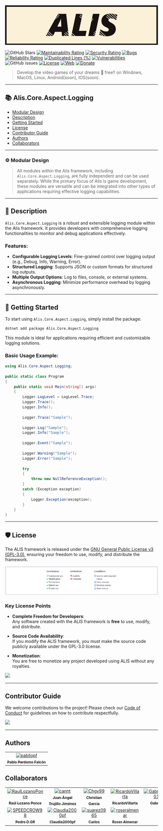 ![Alis Banner](https://raw.githubusercontent.com/pabllopf/Alis/master/docs/banner/Alis_Banner_970x250.png)

![GitHub Stars](https://img.shields.io/github/stars/pabllopf/alis?style=social)
[![Maintainability Rating](https://sonarcloud.io/api/project_badges/measure?project=pabllopf_Alis&metric=sqale_rating)](https://sonarcloud.io/summary/new_code?id=pabllopf_Alis)
[![Security Rating](https://sonarcloud.io/api/project_badges/measure?project=pabllopf_Alis&metric=security_rating)](https://sonarcloud.io/summary/new_code?id=pabllopf_Alis)
[![Bugs](https://sonarcloud.io/api/project_badges/measure?project=pabllopf_Alis&metric=bugs)](https://sonarcloud.io/summary/new_code?id=pabllopf_Alis)
[![Reliability Rating](https://sonarcloud.io/api/project_badges/measure?project=pabllopf_Alis&metric=reliability_rating)](https://sonarcloud.io/summary/new_code?id=pabllopf_Alis)
[![Duplicated Lines (%)](https://sonarcloud.io/api/project_badges/measure?project=pabllopf_Alis&metric=duplicated_lines_density)](https://sonarcloud.io/summary/new_code?id=pabllopf_Alis)
[![Vulnerabilities](https://sonarcloud.io/api/project_badges/measure?project=pabllopf_Alis&metric=vulnerabilities)](https://sonarcloud.io/summary/new_code?id=pabllopf_Alis)
![GitHub issues](https://img.shields.io/github/issues/pabllopf/alis?label=Open%20Tickets&color=green)
[![License](https://img.shields.io/badge/license-GPL%20v3.0-blue)](https://github.com/pabllopf/Alis/blob/main/LICENSE)
[![Web](https://img.shields.io/website?down_color=red&down_message=failed&up_color=blue&up_message=active&url=https%3A%2F%2Fpabllopf.github.io%2FAlis.Web%2F)](https://pabllopf.github.io/Alis.Web/index.html)
[![Donate](https://img.shields.io/badge/Donate-PayPal-green.svg)](https://www.paypal.me/pabllopf)

> Develop the video games of your dreams 💯 free!! on Windows, MacOS, Linux, Android(soon), IOS(soon).

---

## 📚 Alis.Core.Aspect.Logging
- [Modular Design](#-modular-design)
- [Description](#-description)
- [Getting Started](#-getting-started)
- [License](#-license)
- [Contributor Guide](#-contributor-guide)
- [Authors](#-authors)
- [Collaborators](#-collaborators)

---

### ⚙️ Modular Design

> All modules within the Alis framework, including `Alis.Core.Aspect.Logging`, are fully independent and can be used separately. While the primary focus of Alis is game development, these modules are versatile and can be integrated into other types of applications requiring effective logging capabilities.

---

## 📖 Description

`Alis.Core.Aspect.Logging` is a robust and extensible logging module within the Alis framework. It provides developers with comprehensive logging functionalities to monitor and debug applications effectively.

### Features:
- **Configurable Logging Levels**: Fine-grained control over logging output (e.g., Debug, Info, Warning, Error).
- **Structured Logging**: Supports JSON or custom formats for structured log outputs.
- **Multiple Output Options**: Log to files, console, or external systems.
- **Asynchronous Logging**: Minimize performance overhead by logging asynchronously.

---

## 🚀 Getting Started

To start using `Alis.Core.Aspect.Logging`, simply install the package:

```bash
dotnet add package Alis.Core.Aspect.Logging
```

This module is ideal for applications requiring efficient and customizable logging solutions.

### Basic Usage Example:

```csharp
using Alis.Core.Aspect.Logging;

public static class Program
{
    public static void Main(string[] args)
    {
        Logger.LogLevel = LogLevel.Trace;
        Logger.Trace();
        Logger.Info();

        Logger.Trace("Sample");

        Logger.Log("Sample");
        Logger.Info("Sample");

        Logger.Event("Sample");

        Logger.Warning("Sample");
        Logger.Error("Sample");

        try
        {
            throw new NullReferenceException();
        }
        catch (Exception exception)
        {
            Logger.Exception(exception);
        }
    }
}
```

---

## 🛡️ License

The ALIS framework is released under the [GNU General Public License v3 (GPL-3.0)](https://github.com/pabllopf/Alis/blob/master/license.md), ensuring your freedom to use, modify, and distribute the framework.

[![License](https://raw.githubusercontent.com/pabllopf/Alis/master/docs/licence/License.png)](https://github.com/pabllopf/Alis/blob/master/license.md)

### Key License Points

- **Complete Freedom for Developers**:  
  Any software created with the ALIS framework is **free** to use, modify, and distribute.

- **Source Code Availability**:  
  If you modify the ALIS framework, you must make the source code publicly available under the GPL-3.0 license.

- **Monetization**:  
  You are free to monetize any project developed using ALIS without any royalties.

[![](https://img.shields.io/badge/Read%20More--blue)](https://github.com/pabllopf/Alis/blob/master/license.md)

---

## Contributor Guide

We welcome contributions to the project! Please check our [Code of Conduct](https://github.com/pabllopf/Alis/blob/main/code_of_conduct.md) for guidelines on how to contribute respectfully.

[![](https://img.shields.io/badge/Read%20More--blue)](https://github.com/pabllopf/Alis/blob/main/code_of_conduct.md)

---

## Authors

<!-- readme: pabllopf -start -->
<table>
	<tbody>
		<tr>
            <td align="center">
                <a href="https://github.com/pabllopf">
                    <img src="https://avatars.githubusercontent.com/u/48176121?v=4" width="75;" alt="pabllopf"/>
                    <br />
                    <sub><b>Pablo Perdomo Falcón</b></sub>
                </a>
            </td>
		</tr>
	<tbody>
</table>
<!-- readme: pabllopf -end -->

## Collaborators

<!-- readme: collaborators -start -->
<table>
	<tbody>
		<tr>
            <td align="center">
                <a href="https://github.com/RaulLozanoPonce">
                    <img src="https://avatars.githubusercontent.com/u/43152062?v=4" width="75;" alt="RaulLozanoPonce"/>
                    <br />
                    <sub><b>Raúl Lozano Ponce</b></sub>
                </a>
            </td>
            <td align="center">
                <a href="https://github.com/cannt">
                    <img src="https://avatars.githubusercontent.com/u/45520663?v=4" width="75;" alt="cannt"/>
                    <br />
                    <sub><b>Juan Ángel Trujillo Jiménez</b></sub>
                </a>
            </td>
            <td align="center">
                <a href="https://github.com/Chgv99">
                    <img src="https://avatars.githubusercontent.com/u/55676590?v=4" width="75;" alt="Chgv99"/>
                    <br />
                    <sub><b>Christian García</b></sub>
                </a>
            </td>
            <td align="center">
                <a href="https://github.com/RicardoVillarta">
                    <img src="https://avatars.githubusercontent.com/u/62963416?v=4" width="75;" alt="RicardoVillarta"/>
                    <br />
                    <sub><b>RicardoVillarta</b></sub>
                </a>
            </td>
            <td align="center">
                <a href="https://github.com/GabrielRT01">
                    <img src="https://avatars.githubusercontent.com/u/75950686?v=4" width="75;" alt="GabrielRT01"/>
                    <br />
                    <sub><b>Gabriel</b></sub>
                </a>
            </td>
		</tr>
		<tr>
            <td align="center">
                <a href="https://github.com/SPEEDCROW98">
                    <img src="https://avatars.githubusercontent.com/u/82670532?v=4" width="75;" alt="SPEEDCROW98"/>
                    <br />
                    <sub><b>Pedro D.GR</b></sub>
                </a>
            </td>
            <td align="center">
                <a href="https://github.com/Claudia2000pf">
                    <img src="https://avatars.githubusercontent.com/u/82757764?v=4" width="75;" alt="Claudia2000pf"/>
                    <br />
                    <sub><b>Claudia2000pf</b></sub>
                </a>
            </td>
            <td align="center">
                <a href="https://github.com/suarez0965">
                    <img src="https://avatars.githubusercontent.com/u/82760316?v=4" width="75;" alt="suarez0965"/>
                    <br />
                    <sub><b>Carlos</b></sub>
                </a>
            </td>
            <td align="center">
                <a href="https://github.com/roseralmenar">
                    <img src="https://avatars.githubusercontent.com/u/118014440?v=4" width="75;" alt="roseralmenar"/>
                    <br />
                    <sub><b>Roser Almenar</b></sub>
                </a>
            </td>
		</tr>
	<tbody>
</table>
<!-- readme: collaborators -end -->

